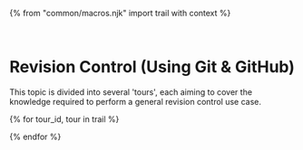 {% from "common/macros.njk" import trail with context %}

<span id="title">&nbsp;</span>

<body id="body">

# Revision Control (Using Git & GitHub)

This topic is divided into several 'tours', each aiming to cover the knowledge required to perform a general revision control use case.

{% for tour_id, tour in trail %}
<include src="{{ tour_id }}/text.md#body" />
<p/>
{% endfor %}

</body>
